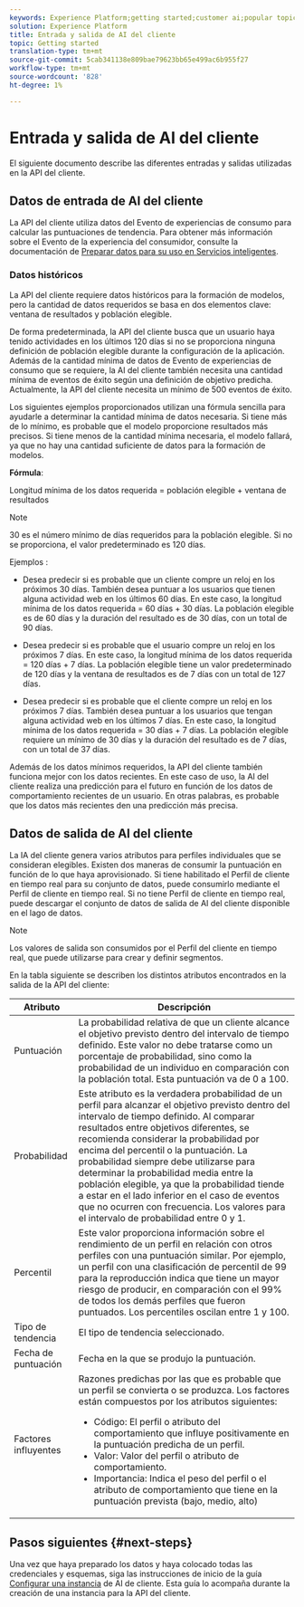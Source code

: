 ```yaml
---
keywords: Experience Platform;getting started;customer ai;popular topics
solution: Experience Platform
title: Entrada y salida de AI del cliente
topic: Getting started
translation-type: tm+mt
source-git-commit: 5cab341138e809bae79623bb65e499ac6b955f27
workflow-type: tm+mt
source-wordcount: '828'
ht-degree: 1%

---
```



# Entrada y salida de AI del cliente

El siguiente documento describe las diferentes entradas y salidas utilizadas en la API del cliente.

## Datos de entrada de AI del cliente

La API del cliente utiliza datos del Evento de experiencias de consumo para calcular las puntuaciones de tendencia. Para obtener más información sobre el Evento de la experiencia del consumidor, consulte la documentación de [Preparar datos para su uso en Servicios inteligentes](../data-preparation.md).

### Datos históricos

La API del cliente requiere datos históricos para la formación de modelos, pero la cantidad de datos requeridos se basa en dos elementos clave: ventana de resultados y población elegible.

De forma predeterminada, la API del cliente busca que un usuario haya tenido actividades en los últimos 120 días si no se proporciona ninguna definición de población elegible durante la configuración de la aplicación. Además de la cantidad mínima de datos de Evento de experiencias de consumo que se requiere, la AI del cliente también necesita una cantidad mínima de eventos de éxito según una definición de objetivo predicha. Actualmente, la API del cliente necesita un mínimo de 500 eventos de éxito.

Los siguientes ejemplos proporcionados utilizan una fórmula sencilla para ayudarle a determinar la cantidad mínima de datos necesaria. Si tiene más de lo mínimo, es probable que el modelo proporcione resultados más precisos. Si tiene menos de la cantidad mínima necesaria, el modelo fallará, ya que no hay una cantidad suficiente de datos para la formación de modelos.

**Fórmula**:

Longitud mínima de los datos requerida = población elegible + ventana de resultados

>[!NOTE]
> 30 es el número mínimo de días requeridos para la población elegible. Si no se proporciona, el valor predeterminado es 120 días.

Ejemplos :

- Desea predecir si es probable que un cliente compre un reloj en los próximos 30 días. También desea puntuar a los usuarios que tienen alguna actividad web en los últimos 60 días. En este caso, la longitud mínima de los datos requerida = 60 días + 30 días. La población elegible es de 60 días y la duración del resultado es de 30 días, con un total de 90 días.

- Desea predecir si es probable que el usuario compre un reloj en los próximos 7 días. En este caso, la longitud mínima de los datos requerida = 120 días + 7 días. La población elegible tiene un valor predeterminado de 120 días y la ventana de resultados es de 7 días con un total de 127 días.

- Desea predecir si es probable que el cliente compre un reloj en los próximos 7 días. También desea puntuar a los usuarios que tengan alguna actividad web en los últimos 7 días. En este caso, la longitud mínima de los datos requerida = 30 días + 7 días. La población elegible requiere un mínimo de 30 días y la duración del resultado es de 7 días, con un total de 37 días.

Además de los datos mínimos requeridos, la API del cliente también funciona mejor con los datos recientes. En este caso de uso, la AI del cliente realiza una predicción para el futuro en función de los datos de comportamiento recientes de un usuario. En otras palabras, es probable que los datos más recientes den una predicción más precisa.

## Datos de salida de AI del cliente

La IA del cliente genera varios atributos para perfiles individuales que se consideran elegibles. Existen dos maneras de consumir la puntuación en función de lo que haya aprovisionado. Si tiene habilitado el Perfil de cliente en tiempo real para su conjunto de datos, puede consumirlo mediante el Perfil de cliente en tiempo real. Si no tiene Perfil de cliente en tiempo real, puede descargar el conjunto de datos de salida de AI del cliente disponible en el lago de datos.

>[!NOTE]
>Los valores de salida son consumidos por el Perfil del cliente en tiempo real, que puede utilizarse para crear y definir segmentos.

En la tabla siguiente se describen los distintos atributos encontrados en la salida de la API del cliente:

| Atributo | Descripción |
| ----- | ----------- |
| Puntuación | La probabilidad relativa de que un cliente alcance el objetivo previsto dentro del intervalo de tiempo definido. Este valor no debe tratarse como un porcentaje de probabilidad, sino como la probabilidad de un individuo en comparación con la población total. Esta puntuación va de 0 a 100. |
| Probabilidad | Este atributo es la verdadera probabilidad de un perfil para alcanzar el objetivo previsto dentro del intervalo de tiempo definido. Al comparar resultados entre objetivos diferentes, se recomienda considerar la probabilidad por encima del percentil o la puntuación. La probabilidad siempre debe utilizarse para determinar la probabilidad media entre la población elegible, ya que la probabilidad tiende a estar en el lado inferior en el caso de eventos que no ocurren con frecuencia. Los valores para el intervalo de probabilidad entre 0 y 1. |
| Percentil | Este valor proporciona información sobre el rendimiento de un perfil en relación con otros perfiles con una puntuación similar. Por ejemplo, un perfil con una clasificación de percentil de 99 para la reproducción indica que tiene un mayor riesgo de producir, en comparación con el 99% de todos los demás perfiles que fueron puntuados. Los percentiles oscilan entre 1 y 100. |
| Tipo de tendencia | El tipo de tendencia seleccionado. |
| Fecha de puntuación | Fecha en la que se produjo la puntuación. |
| Factores influyentes | Razones predichas por las que es probable que un perfil se convierta o se produzca. Los factores están compuestos por los atributos siguientes:<ul><li>Código: El perfil o atributo del comportamiento que influye positivamente en la puntuación predicha de un perfil. </li><li>Valor: Valor del perfil o atributo de comportamiento.</li><li>Importancia: Indica el peso del perfil o el atributo de comportamiento que tiene en la puntuación prevista (bajo, medio, alto)</li></ul> |

## Pasos siguientes {#next-steps}

Una vez que haya preparado los datos y haya colocado todas las credenciales y esquemas, siga las instrucciones de inicio de la guía [Configurar una instancia](./user-guide/configure.md) de AI de cliente. Esta guía lo acompaña durante la creación de una instancia para la API del cliente.